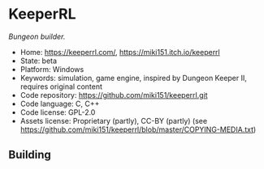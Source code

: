 # KeeperRL

_Bungeon builder._

- Home: https://keeperrl.com/, https://miki151.itch.io/keeperrl
- State: beta
- Platform: Windows
- Keywords: simulation, game engine, inspired by Dungeon Keeper II, requires original content
- Code repository: https://github.com/miki151/keeperrl.git
- Code language: C, C++
- Code license: GPL-2.0
- Assets license: Proprietary (partly), CC-BY (partly) (see https://github.com/miki151/keeperrl/blob/master/COPYING-MEDIA.txt)

## Building

